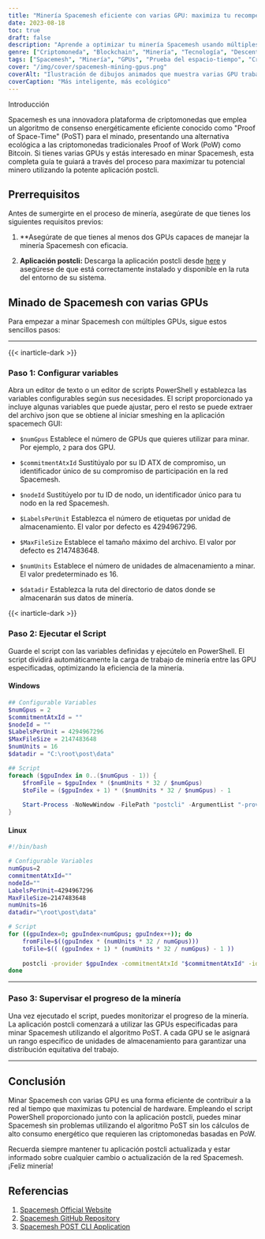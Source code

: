 ```yaml
---
title: "Minería Spacemesh eficiente con varias GPU: maximiza tu recompensa"
date: 2023-08-18
toc: true
draft: false
description: "Aprende a optimizar tu minería Spacemesh usando múltiples GPUs con el algoritmo PoST ecológico y maximiza tus recompensas."
genre: ["Criptomoneda", "Blockchain", "Minería", "Tecnología", "Descentralizado", "Minería en la GPU", "Prueba del espacio-tiempo", "Ecológico", "Consejos sobre criptomonedas", "Activos digitales"]
tags: ["Spacemesh", "Minería", "GPUs", "Prueba del espacio-tiempo", "Criptomoneda", "Blockchain", "Ecológico", "Descentralizado", "Algoritmo PoST", "Guía Minera", "Consejos sobre criptomonedas", "Recompensas", "Optimización", "Eficiencia energética", "Minería en la GPU", "Activos digitales", "Tecnología", "Descentralización", "Prueba del espacio", "Minería espacio-temporal", "Maximizar la eficiencia minera", "Criptomoneda ecológica", "Red Spacemesh", "Configuración de GPU Mining", "Minería con varias GPU", "Minería descentralizada de Blockchain", "Consejos para la minería de criptomonedas", "Minería eficiente en la GPU", "Prueba del algoritmo espacio-tiempo", "Recompensas de criptomonedas"]
cover: "/img/cover/spacemesh-mining-gpus.png"
coverAlt: "Ilustración de dibujos animados que muestra varias GPU trabajando juntas para minar Spacemesh."
coverCaption: "Más inteligente, más ecológico"
---
```

 Introducción

Spacemesh es una innovadora plataforma de criptomonedas que emplea un algoritmo de consenso energéticamente eficiente conocido como "Proof of Space-Time" (PoST) para el minado, presentando una alternativa ecológica a las criptomonedas tradicionales Proof of Work (PoW) como Bitcoin. Si tienes varias GPUs y estás interesado en minar Spacemesh, esta completa guía te guiará a través del proceso para maximizar tu potencial minero utilizando la potente aplicación postcli.

## Prerrequisitos

Antes de sumergirte en el proceso de minería, asegúrate de que tienes los siguientes requisitos previos:

1. **Asegúrate de que tienes al menos dos GPUs capaces de manejar la minería Spacemesh con eficacia.

2. **Aplicación postcli:** Descarga la aplicación postcli desde [here](https://github.com/spacemeshos/post/) y asegúrese de que está correctamente instalado y disponible en la ruta del entorno de su sistema.

## Minado de Spacemesh con varias GPUs

Para empezar a minar Spacemesh con múltiples GPUs, sigue estos sencillos pasos:

______

{{< inarticle-dark >}}

### Paso 1: Configurar variables

Abra un editor de texto o un editor de scripts PowerShell y establezca las variables configurables según sus necesidades.
El script proporcionado ya incluye algunas variables que puede ajustar, pero el resto se puede extraer del archivo json que se obtiene al iniciar smeshing en la aplicación spacemech GUI:

- `$numGpus` Establece el número de GPUs que quieres utilizar para minar. Por ejemplo, `2` para dos GPU.

- `$commitmentAtxId` Sustitúyalo por su ID ATX de compromiso, un identificador único de su compromiso de participación en la red Spacemesh.

- `$nodeId` Sustitúyelo por tu ID de nodo, un identificador único para tu nodo en la red Spacemesh.

- `$LabelsPerUnit` Establezca el número de etiquetas por unidad de almacenamiento. El valor por defecto es 4294967296.

- `$MaxFileSize` Establece el tamaño máximo del archivo. El valor por defecto es 2147483648.

- `$numUnits` Establece el número de unidades de almacenamiento a minar. El valor predeterminado es 16.

- `$datadir` Establezca la ruta del directorio de datos donde se almacenarán sus datos de minería.

{{< inarticle-dark >}}

### Paso 2: Ejecutar el Script

Guarde el script con las variables definidas y ejecútelo en PowerShell. El script dividirá automáticamente la carga de trabajo de minería entre las GPU especificadas, optimizando la eficiencia de la minería.

#### Windows

```powershell
## Configurable Variables
$numGpus = 2
$commitmentAtxId = ""
$nodeId = ""
$LabelsPerUnit = 4294967296
$MaxFileSize = 2147483648
$numUnits = 16
$datadir = "C:\root\post\data"

## Script
foreach ($gpuIndex in 0..($numGpus - 1)) {
    $fromFile = $gpuIndex * ($numUnits * 32 / $numGpus)
    $toFile = ($gpuIndex + 1) * ($numUnits * 32 / $numGpus) - 1
    
    Start-Process -NoNewWindow -FilePath "postcli" -ArgumentList "-provider $gpuIndex", "-commitmentAtxId", $commitmentAtxId, "-id", $nodeId, "-labelsPerUnit", $LabelsPerUnit, "-maxFileSize", $MaxFileSize , "-numUnits", $numUnits, "-datadir", $datadir, "-fromFile", $fromFile, "-toFile", $toFile
}
```

#### Linux
```bash
#!/bin/bash

# Configurable Variables
numGpus=2
commitmentAtxId=""
nodeId=""
LabelsPerUnit=4294967296
MaxFileSize=2147483648
numUnits=16
datadir="\root\post\data"

# Script
for ((gpuIndex=0; gpuIndex<numGpus; gpuIndex++)); do
    fromFile=$((gpuIndex * (numUnits * 32 / numGpus)))
    toFile=$(( (gpuIndex + 1) * (numUnits * 32 / numGpus) - 1 ))
    
    postcli -provider $gpuIndex -commitmentAtxId "$commitmentAtxId" -id "$nodeId" -labelsPerUnit $LabelsPerUnit -maxFileSize $MaxFileSize -numUnits $numUnits -datadir "$datadir" -fromFile $fromFile -toFile $toFile &
done
```
______

### Paso 3: Supervisar el progreso de la minería

Una vez ejecutado el script, puedes monitorizar el progreso de la minería. La aplicación postcli comenzará a utilizar las GPUs especificadas para minar Spacemesh utilizando el algoritmo PoST. A cada GPU se le asignará un rango específico de unidades de almacenamiento para garantizar una distribución equitativa del trabajo.

______

## Conclusión

Minar Spacemesh con varias GPU es una forma eficiente de contribuir a la red al tiempo que maximizas tu potencial de hardware. Empleando el script PowerShell proporcionado junto con la aplicación postcli, puedes minar Spacemesh sin problemas utilizando el algoritmo PoST sin los cálculos de alto consumo energético que requieren las criptomonedas basadas en PoW.

Recuerda siempre mantener tu aplicación postcli actualizada y estar informado sobre cualquier cambio o actualización de la red Spacemesh. ¡Feliz minería!

## Referencias

1. [Spacemesh Official Website](https://spacemesh.io/)
2. [Spacemesh GitHub Repository](https://github.com/spacemeshos/)
3. [Spacemesh POST CLI Application](https://github.com/spacemeshos/post)
